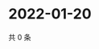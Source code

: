 # 2022-01-20

共 0 条

<!-- BEGIN WEIBO -->
<!-- 最后更新时间 Thu Jan 20 2022 18:15:21 GMT+0800 (China Standard Time) -->

<!-- END WEIBO -->
